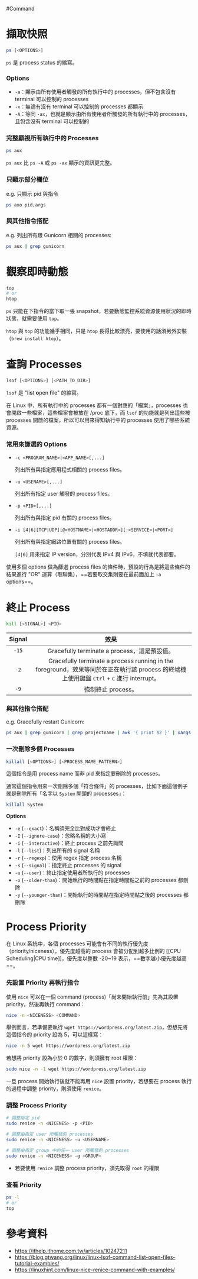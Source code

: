 #Command 

# 擷取快照

```sh
ps [<OPTIONS>]
```

`ps` 是 process status 的縮寫。

### Options

- `-a`：顯示由所有使用者觸發的所有執行中的 processes，但不包含沒有 terminal 可以控制的 processes
- `-x`：無論有沒有 terminal 可以控制的 processes 都顯示
- `-A`：等同 `-ax`，也就是顯示由所有使用者所觸發的所有執行中的 processes，且包含沒有 terminal 可以控制的

### 完整顯視所有執行中的 Processes

```bash
ps aux
```

`ps aux` 比 `ps -A` 或 `ps -ax` 顯示的資訊更完整。

### 只顯示部分欄位

e.g. 只顯示 pid 與指令

```bash
ps axo pid,args
```

### 與其他指令搭配

e.g. 列出所有跟 Gunicorn 相關的 processes:

```bash
ps aux | grep gunicorn
```

# 觀察即時動態

```bash
top
# or
htop
```

`ps` 只能在下指令的當下取一張 snapshot，若要動態監控系統資源使用狀況的即時狀態，就需要使用 `top`。

`htop` 與 `top` 的功能幾乎相同，只是 `htop` 長得比較漂亮，要使用的話須另外安裝（`brew install htop`）。

# 查詢 Processes

```sh
lsof [<OPTIONS>] [<PATH_TO_DIR>]
```

`lsof` 是 "**l**i**s**t **o**pen **f**ile" 的縮寫。

在 Linux 中，所有執行中的 processes 都有一個對應的「檔案」，processes 也會開啟一些檔案，這些檔案會被放在 /proc 底下，而 `lsof` 的功能就是列出這些被 processes 開啟的檔案，所以可以用來得知執行中的 processes 使用了哪些系統資源。

### 常用來篩選的 Options

- `-c <PROGRAM_NAME>|<APP_NAME>[,...]`

    列出所有與指定應用程式相關的 process files。

- `-u <USENAME>[,...]`

    列出所有指定 user 觸發的 process files。

- `-p <PID>[,...]`

    列出所有與指定 pid 有關的 process files。

- `-i [4|6][TCP|UDP][@<HOSTNAME>|<HOSTADDR>][:<SERVICE>|<PORT>]`

    列出所有與指定網路位置有關的 process files。

    `[4|6]` 用來指定 IP version，分別代表 IPv4 與 IPv6，不填就代表都要。

使用多個 options 做為篩選 process files 的條件時，預設的行為是將這些條件的結果進行 "OR" 運算（取聯集），==若要取交集則要在最前面加上 `-a` options==。

# 終止 Process

```sh
kill [<SIGNAL>] <PID>
```

|Signal|效果|
|:-:|:-:|
|`-15`|Gracefully terminate a process，這是預設值。|
|`-2`|Gracefully terminate a process running in the foreground，效果等同於在正在執行該 process 的終端機上使用鍵盤 `Ctrl` + `C` 進行 interrupt。|
|`-9`|強制終止 process。|

### 與其他指令搭配

e.g. Gracefully restart Gunicorn:

```bash
ps aux | grep gunicorn | grep projectname | awk '{ print $2 }' | xargs kill -HUP
```

### 一次刪除多個 Processes

```sh
killall [<OPTIONS>] [<PROCESS_NAME_PATTERN>]
```

這個指令是用 process name 而非 pid 來指定要刪除的 processes。

通常這個指令用來一次刪除多個「符合條件」的 processes，比如下面這個例子就是刪除所有「名字以 `System` 開頭的 processes」：

```bash
killall System
```

**Options**

- `-e` (`--exact`)：名稱須完全比對成功才會終止
- `-I` (`--ignore-case`)：忽略名稱的大小寫
- `-i` (`--interactive`)：終止 process 之前先詢問
- `-l` (`--list`)：列出所有的 signal 名稱
- `-r` (`--regexp`)：使用 regex 指定 process 名稱
- `-s` (`--signal`)：指定終止 processes 的 signal
- `-u` (`--user`)：終止指定使用者所執行的 processes
- `-o` (`--older-than`)：開始執行的時間點在指定時間點之前的 processes 都刪除
- `-y` (`--younger-than`)：開始執行的時間點在指定時間點之後的 processes 都刪除

# Process Priority

在 Linux 系統中，各個 processes 可能會有不同的執行優先度（priority/niceness），優先度越高的 process 會被分配到越多比例的 [[CPU Scheduling|CPU time]]，優先度以整數 -20~19 表示，==數字越小優先度越高==。

### 先設置 Priority 再執行指令

使用 `nice` 可以在一個 command (process)「尚未開始執行前」先為其設置 priority，然後再執行 command：

```sh
nice -n <NICENESS> <COMMAND>
```

舉例而言，若準備要執行 `wget https://wordpress.org/latest.zip`，但想先將這個指令的 priority 設為 5，可以這樣寫：

```bash
nice -n 5 wget https://wordpress.org/latest.zip
```

若想將 priority 設為小於 0 的數字，則須擁有 root 權限：

```bash
sudo nice -n -1 wget https://wordpress.org/latest.zip
```

一旦 process 開始執行後就不能再用 `nice` 設置 priority，若想要在 process 執行的過程中調整 priority，則須使用 `renice`。

### 調整 Process Priority

```bash
# 調整指定 pid
sudo renice -n <NICENES> -p <PID>

# 調整由指定 user 所觸發的 processes
sudo renice -n <NICENESS> -u <USERNAME>

# 調整由指定 group 中的任一 user 所觸發的 processes
sudo renice -n <NICENESS> -g <GROUP>
```

- 若要使用 `renice` 調整 process priority，須先取得 `root` 的權限

### 查看 Priority

```bash
ps -l
# or
top
```

# 參考資料

- <https://ithelp.ithome.com.tw/articles/10247211>
- <https://blog.gtwang.org/linux/linux-lsof-command-list-open-files-tutorial-examples/>
- <https://linuxhint.com/linux-nice-renice-command-with-examples/>

